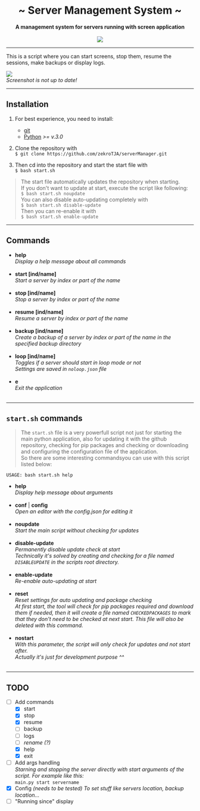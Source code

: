  <div align="center">
     <h1>~ Server Management System ~</h1>
     <strong>A management system for servers running with screen application</strong><br><br>
     <a href="" ><img src="https://img.shields.io/badge/state-tests%20running%20in%20my%20real%20server%20envoirement-21dd9b.svg" /></a>
 </div>

 ---
This is a script where you can start screens, stop them, resume the sessions, make backups or display logs.

![](http://zekro.de/ss/ConEmu64_2018-01-06_16-15-29.png)  
*Screenshot is not up to date!*

---

## Installation

1. For best experience, you need to install:
    - [git](https://git-scm.com)
    - [Python](https://www.python.org/) *>= v.3.0*

2. Clone the repository with  
`$ git clone https://github.com/zekroTJA/serverManager.git`

3. Then cd into the repository and start the start file with  
`$ bash start.sh`

> The start file automatically updates the repository when starting.  
If you don't want to update at start, execute the script like following:  
`$ bash start.sh noupdate`  
You can also disable auto-updating completely with  
`$ bash start.sh disable-update`  
Then you can re-enable it with  
`$ bash start.sh enable-update`

---

## Commands

- **help**  
*Display a help message about all commands*<br><br>
- **start [ind/name]**  
*Start a server by index or part of the name*<br><br>
- **stop [ind/name]**  
*Stop a server by index or part of the name*<br><br>
- **resume [ind/name]**  
*Resume a server by index or part of the name*<br><br>
- **backup [ind/name]**  
*Create a backup of a server by index or part of the name in the specified backup directory*<br><br>
- **loop [ind/name]**  
*Toggles if a server should start in loop mode or not*  
*Settings are saved in `noloop.json` file*<br><br>
- **e**  
*Exit the application*<br><br>

---

## `start.sh` commands

> The `start.sh` file is a very powerfull script not just for starting the main python application, also for updating it with the github repository, checking for pip packages and checking or downloading and configuring the configuration file of the application.  
So there are some interesting commandsyou can use with this script listed below:

`USAGE: bash start.sh help`

- **help**  
*Display help message about arguments*<br><br>
- **conf** | **config**  
*Open an editor with the config.json for editing it*<br><br>
- **noupdate**  
*Start the main script without checking for updates*<br><br>
- **disable-update**  
*Permanently disable update check at start*  
*Technically it's solved by creating and checking for a file named `DISABLEUPDATE` in the scripts root directory.*<br><br>
- **enable-update**  
*Re-enable auto-updating at start*<br><br>
- **reset**  
*Reset settings for auto updating and package checking*  
*At first start, the tool will check for pip packages required and download them if needed, then it will create a file named `CHECKEDPACKAGES` to mark that they don't need to be checked at next start. This file will also be deleted with this command.*<br><br>
- **nostart**  
*With this parameter, the script will only check for updates and not start after.*  
*Actually it's just for development purpose ^^*<br><br>

---

## TODO

- [ ] Add commands
    - [x] start
    - [x] stop
    - [x] resume
    - [ ] backup
    - [ ] logs
    - [ ] *rename (?)*
    - [x] help
    - [x] exit
- [ ] Add args handling  
*Starning and stopping the server directly with start arguments of the script. For example like this:*  
`main.py start servername`
- [x] Config *(needs to be tested)*
*To set stuff like servers location, backup location...*
- [ ] "Running since" display 
